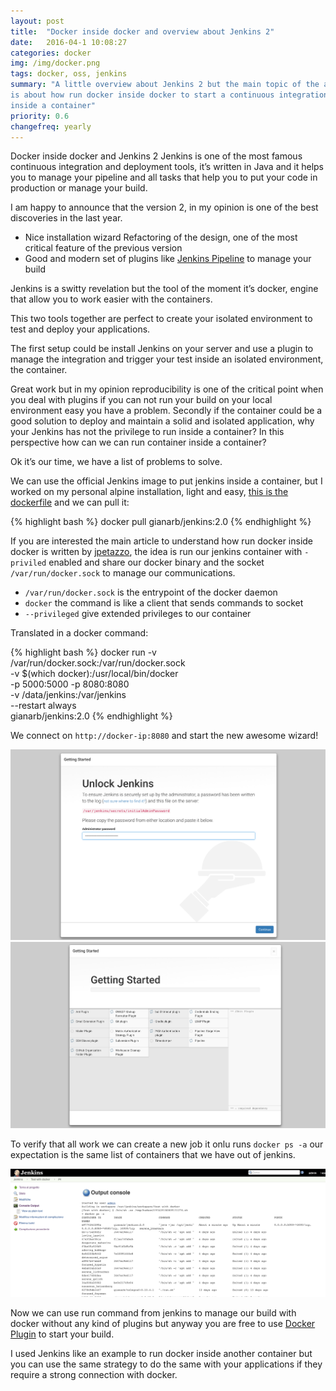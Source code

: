 ```yaml
---
layout: post
title:  "Docker inside docker and overview about Jenkins 2"
date:   2016-04-1 10:08:27
categories: docker
img: /img/docker.png
tags: docker, oss, jenkins
summary: "A little overview about Jenkins 2 but the main topic of the article
is about how run docker inside docker to start a continuous integration system
inside a container"
priority: 0.6
changefreq: yearly
---
```


Docker inside docker and Jenkins 2 Jenkins  is one of the most famous
continuous integration and deployment tools, it’s written in Java and it helps
you to manage your pipeline and all tasks that help you to put your code in
production or manage your build.

I am happy to announce that the version 2, in
my opinion is one of the best discoveries in the last year.

* Nice installation wizard Refactoring of the design, one of the most critical
  feature of the previous version
* Good and modern set of plugins like [Jenkins
  Pipeline](https://jenkins.io/solutions/pipeline/) to manage your build

Jenkins is a switty revelation but the tool of the moment it’s docker, engine
that allow you to work easier with the containers.

This two tools together are perfect to create your isolated environment to test
and deploy your applications.

The first setup could be install Jenkins on your
server and use a plugin to manage the integration and trigger your test inside
an isolated environment, the container.

Great work but in my opinion reproducibility is one of the critical point when
you deal with plugins if you can not run your build on your local environment
easy you have a problem.  Secondly if the container could be a good solution to
deploy and maintain a solid and isolated application, why your Jenkins has not
the privilege to run inside a container?  In this perspective how can we can
run container inside a container?

Ok it’s our time, we have a list of problems to solve.

We can use the official Jenkins image to put jenkins inside a container, but I
worked on my personal alpine installation, light and easy, [this is the
dockerfile](https://github.com/gianarb/dockerfile/blob/master/jenkins/2.0/Dockerfile)
and we can pull it:

{% highlight bash %}
docker pull gianarb/jenkins:2.0
{% endhighlight %}

If you are interested the main article to understand how run docker inside
docker is written by
[jpetazzo](https://jpetazzo.github.io/2015/09/03/do-not-use-docker-in-docker-for-ci/),
the idea is run our jenkins container with `-priviled` enabled and share our
docker binary and the socket `/var/run/docker.sock` to manage our
communications.

* `/var/run/docker.sock` is the entrypoint of the docker daemon
* `docker` the command is like a client that sends commands to socket
*  `--privileged` give extended privileges to our container

Translated in a docker command:

{% highlight bash %}
docker run -v /var/run/docker.sock:/var/run/docker.sock \
    -v $(which docker):/usr/local/bin/docker \
    -p 5000:5000 -p 8080:8080 \
    -v /data/jenkins:/var/jenkins \
    --restart always \
    gianarb/jenkins:2.0
{% endhighlight %}

We connect on `http://docker-ip:8080` and start the new awesome wizard!

<img class="img-responsive" alt="First Jenkins 2 page, grab from the log your key and start" src="/img/docker-in-docker/jenkins2-start.png">

<img class="img-responsive" alt="Jenkins's plugins wizard" src="/img/docker-in-docker/jenkins2-plugin.png">

To verify that all work we can create a new job it onlu runs `docker ps -a` our
expectation is the same list of containers that we have out of jenkins.

<img class="img-responsive" alt="Result of the first build" src="/img/docker-in-docker/jenkins2-result.png">

Now we can use run command from jenkins to manage our build with docker without
any kind of plugins but anyway you are free to use [Docker
Plugin](https://wiki.jenkins-ci.org/display/JENKINS/Docker+Plugin) to start
your build.

I used Jenkins like an example to run docker inside another container but you
can use the same strategy to do the same with your applications if they require
a strong connection with docker.
